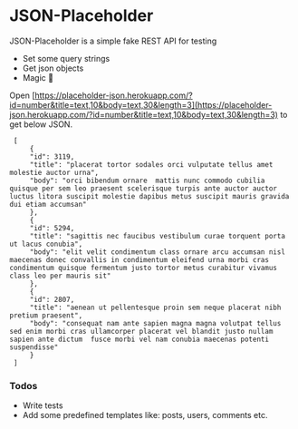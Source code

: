 # JSON-Placeholder
 JSON-Placeholder is a simple fake REST API for testing

  - Set some query strings
  - Get json objects
  - Magic 🎉

Open [https://placeholder-json.herokuapp.com/?id=number&title=text,10&body=text,30&length=3](https://placeholder-json.herokuapp.com/?id=number&title=text,10&body=text,30&length=3) to get below JSON.

```
 [
     {
     "id": 3119,
     "title": "placerat tortor sodales orci vulputate tellus amet molestie auctor urna",
     "body": "orci bibendum ornare  mattis nunc commodo cubilia quisque per sem leo praesent scelerisque turpis ante auctor auctor luctus litora suscipit molestie dapibus metus suscipit mauris gravida dui etiam accumsan"
     },
     {
     "id": 5294,
     "title": "sagittis nec faucibus vestibulum curae torquent porta ut lacus conubia",
     "body": "elit velit condimentum class ornare arcu accumsan nisl maecenas donec convallis in condimentum eleifend urna morbi cras condimentum quisque fermentum justo tortor metus curabitur vivamus class leo per mauris sit"
     },
     {
     "id": 2807,
     "title": "aenean ut pellentesque proin sem neque placerat nibh pretium praesent",
     "body": "consequat nam ante sapien magna magna volutpat tellus sed enim morbi cras ullamcorper placerat vel blandit justo nullam sapien ante dictum  fusce morbi vel nam conubia maecenas potenti suspendisse"
     }
 ]
```

### Todos

 - Write tests
 - Add some predefined templates like: posts, users, comments etc.
 
